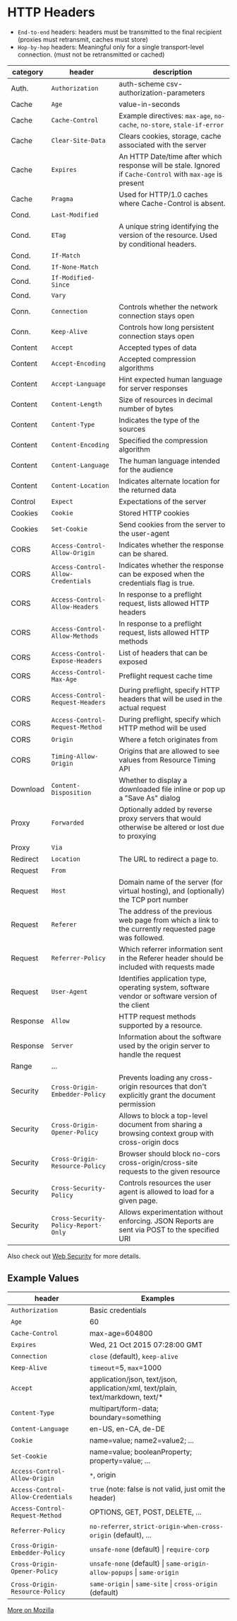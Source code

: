 # HTTP Headers

- `End-to-end` headers: headers must be transmitted to the final recipient (proxies must retransmit, caches must store)
- `Hop-by-hop` headers: Meaningful only for a single transport-level connection. (must not be retransmitted or cached)

| category | header                              | description                                                                                                |
| -------- | ----------------------------------- | ---------------------------------------------------------------------------------------------------------- |
| Auth.    | `Authorization`                     | auth-scheme csv-authorization-parameters                                                                   |
| Cache    | `Age`                               | value-in-seconds                                                                                           |
| Cache    | `Cache-Control`                     | Example directives: `max-age`, `no-cache`, `no-store`, `stale-if-error`                                    |
| Cache    | `Clear-Site-Data`                   | Clears cookies, storage, cache associated with the server                                                  |
| Cache    | `Expires`                           | An HTTP Date/time after which response will be stale. Ignored if `Cache-Control` with `max-age` is present |
| Cache    | `Pragma`                            | Used for HTTP/1.0 caches where Cache-Control is absent.                                                    |
| Cond.    | `Last-Modified`                     |                                                                                                            |
| Cond.    | `ETag`                              | A unique string identifying the version of the resource. Used by conditional headers.                      |
| Cond.    | `If-Match`                          |                                                                                                            |
| Cond.    | `If-None-Match`                     |                                                                                                            |
| Cond.    | `If-Modified-Since`                 |                                                                                                            |
| Cond.    | `Vary`                              |                                                                                                            |
| Conn.    | `Connection`                        | Controls whether the network connection stays open                                                         |
| Conn.    | `Keep-Alive`                        | Controls how long persistent connection stays open                                                         |
| Content  | `Accept`                            | Accepted types of data                                                                                     |
| Content  | `Accept-Encoding`                   | Accepted compression algorithms                                                                            |
| Content  | `Accept-Language`                   | Hint expected human language for server responses                                                          |
| Content  | `Content-Length`                    | Size of resources in decimal number of bytes                                                               |
| Content  | `Content-Type`                      | Indicates the type of the sources                                                                          |
| Content  | `Content-Encoding`                  | Specified the compression algorithm                                                                        |
| Content  | `Content-Language`                  | The human language intended for the audience                                                               |
| Content  | `Content-Location`                  | Indicates alternate location for the returned data                                                         |
| Control  | `Expect`                            | Expectations of the server                                                                                 |
| Cookies  | `Cookie`                            | Stored HTTP cookies                                                                                        |
| Cookies  | `Set-Cookie`                        | Send cookies from the server to the user-agent                                                             |
| CORS     | `Access-Control-Allow-Origin`       | Indicates whether the response can be shared.                                                              |
| CORS     | `Access-Control-Allow-Credentials`  | Indicates whether the response can be exposed when the credentials flag is true.                           |
| CORS     | `Access-Control-Allow-Headers`      | In response to a preflight request, lists allowed HTTP headers                                             |
| CORS     | `Access-Control-Allow-Methods`      | In response to a preflight request, lists allowed HTTP methods                                             |
| CORS     | `Access-Control-Expose-Headers`     | List of headers that can be exposed                                                                        |
| CORS     | `Access-Control-Max-Age`            | Preflight request cache time                                                                               |
| CORS     | `Access-Control-Request-Headers`    | During preflight, specify HTTP headers that will be used in the actual request                             |
| CORS     | `Access-Control-Request-Method`     | During preflight, specify which HTTP method will be used                                                   |
| CORS     | `Origin`                            | Where a fetch originates from                                                                              |
| CORS     | `Timing-Allow-Origin`               | Origins that are allowed to see values from Resource Timing API                                            |
| Download | `Content-Disposition`               | Whether to display a downloaded file inline or pop up a "Save As" dialog                                   |
| Proxy    | `Forwarded`                         | Optionally added by reverse proxy servers that would otherwise be altered or lost due to proxying          |
| Proxy    | `Via`                               |                                                                                                            |
| Redirect | `Location`                          | The URL to redirect a page to.                                                                             |
| Request  | `From`                              |                                                                                                            |
| Request  | `Host`                              | Domain name of the server (for virtual hosting), and (optionally) the TCP port number                      |
| Request  | `Referer`                           | The address of the previous web page from which a link to the currently requested page was followed.       |
| Request  | `Referrer-Policy`                   | Which referrer information sent in the Referer header should be included with requests made                |
| Request  | `User-Agent`                        | Identifies application type, operating system, software vendor or software version of the client           |
| Response | `Allow`                             | HTTP request methods supported by a resource.                                                              |
| Response | `Server`                            | Information about the software used by the origin server to handle the request                             |
| Range    | ...                                 |                                                                                                            |
| Security | `Cross-Origin-Embedder-Policy`      | Prevents loading any cross-origin resources that don't explicitly grant the document permission            |
| Security | `Cross-Origin-Opener-Policy`        | Allows to block a top-level document from sharing a browsing context group with cross-origin docs          |
| Security | `Cross-Origin-Resource-Policy`      | Browser should block no-cors cross-origin/cross-site requests to the given resource                        |
| Security | `Cross-Security-Policy`             | Controls resources the user agent is allowed to load for a given page.                                     |
| Security | `Cross-Security-Policy-Report-Only` | Allows experimentation without enforcing. JSON Reports are sent via POST to the specified URI              |

Also check out [Web Security](web-security.md) for more details.

## Example Values

| header                             | Examples                                                                        |
| ---------------------------------- | ------------------------------------------------------------------------------- |
| `Authorization`                    | Basic credentials                                                               |
| `Age`                              | 60                                                                              |
| `Cache-Control`                    | max-age=604800                                                                  |
| `Expires`                          | Wed, 21 Oct 2015 07:28:00 GMT                                                   |
| `Connection`                       | `close` (default), `keep-alive`                                                 |
| `Keep-Alive`                       | `timeout`=5, `max`=1000                                                         |
| `Accept`                           | application/json, text/json, application/xml, text/plain, text/markdown, text/* |
| `Content-Type`                     | multipart/form-data; boundary=something                                         |
| `Content-Language`                 | en-US, en-CA, de-DE                                                             |
| `Cookie`                           | name=value; name2=value2; ...                                                   |
| `Set-Cookie`                       | name=value; booleanProperty; property=value; ...                                |
| `Access-Control-Allow-Origin`      | `*`,  origin                                                                    |
| `Access-Control-Allow-Credentials` | `true` (note: false is not valid, just omit the header)                         |
| `Access-Control-Request-Method`    | OPTIONS, GET, POST, DELETE, ...                                                 |
| `Referrer-Policy`                  | `no-referrer`, `strict-origin-when-cross-origin` (default), ...                 |
| `Cross-Origin-Embedder-Policy`     | `unsafe-none` (default) \| `require-corp`                                       |
| `Cross-Origin-Opener-Policy`       | `unsafe-none` (default) \| `same-origin-allow-popups` \| `same-origin`          |
| `Cross-Origin-Resource-Policy`     | `same-origin` \| `same-site` \| `cross-origin` (default)                        |

[More on Mozilla](https://developer.mozilla.org/en-US/docs/Web/HTTP/Headers)